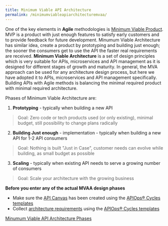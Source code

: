 ```yaml
---
title: Minimum Viable API Architecture
permalink: /minimumviableapiarchitecturemvaa/
---
```


One of the key elements in **Agile** methodologies is [Minimum Viable Product](https://en.wikipedia.org/wiki/Minimum_viable_product). MVP is a product with just enough features to satisfy early customers and to provide feedback for future development. Minumum Viable Architecture has similar idea, create a product by prototyping and building just enough; the sooner the consumers get to use the API the faster real requirements are received. **Minimum Viable Architecture** is a set of design principles which is very suitable for APIs, microservices and API management as it is designed for different stages of growth and maturity. In general, the MVA approach can be used for any architecture design process, but here we have adopted it to APIs, microservices and API management specifically. Building APIs with Agile methods is balancing the minimal required product with minimal required architecture.

Phases of Minimum Viable Architecture are:

1.  **Prototyping** - typically when building a new API
  > Goal: Zero code or tech products used (or only existing), minimal budget, still possibility to change plans radically

2.  **Building Just enough** - implementation - typically when building a new API for 1-2 API consumers
  > Goal: Nothing is built "Just in Case", customer needs can evolve while building, as small budget as possible

3.  **Scaling** - typically when existing API needs to serve a growing number of consumers
  > Goal: Scale your architecture with the growing business

**Before you enter any of the actual MVAA design phases**

*   Make sure the [API Canvas](../apicanvas) has been created using the [APIOps&reg; Cycles templates](apiopscycles)
*   Collect [architecture requirements](collectingarchitecturerequirements) using the [APIOps&reg; Cycles templates](apiopscycles)

[Minumum Viable API Architecture Phases](mvaa-phases)

